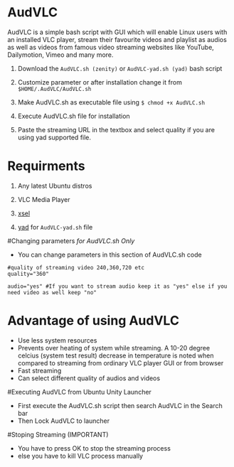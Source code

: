 # AudVLC

AudVLC is a simple bash script with GUI which will enable Linux users with an installed VLC player, stream their favourite videos and playlist as audios as well as videos from famous video streaming websites like YouTube, Dailymotion, Vimeo and many more.




1) Download the `AudVLC.sh (zenity)` or `AudVLC-yad.sh (yad)` bash script

2) Customize parameter or after installation change it from `$HOME/.AudVLC/AudVLC.sh`

3) Make AudVLC.sh as executable file using `$ chmod +x AudVLC.sh`

4) Execute AudVLC.sh file for installation

5) Paste the streaming URL in the textbox and select quality if you are using yad supported file.

# Requirments

1) Any latest Ubuntu distros

2) VLC Media Player

3) [xsel](https://apps.ubuntu.com/cat/applications/xsel/)

4) [yad](http://www.webupd8.org/2010/12/yad-zenity-on-steroids-display.html) for `AudVLC-yad.sh` file

#Changing parameters
*for AudVLC.sh Only*
- You can change parameters in this section of AudVLC.sh code

```
#quality of streaming video 240,360,720 etc
quality="360"

audio="yes" #If you want to stream audio keep it as "yes" else if you need video as well keep "no"
```

# Advantage of using AudVLC

- Use less system resources
- Prevents over heating of system while streaming. A 10-20 degree celcius (system test result) decrease in temperature is noted when compared to streaming from ordinary VLC player GUI or from browser
- Fast streaming
- Can select different quality of audios and videos

#Executing AudVLC from Ubuntu Unity Launcher

- First execute the AudVLC.sh script then search AudVLC in the Search bar
- Then Lock AudVLC to launcher

#Stoping Streaming (IMPORTANT)

- You have to press OK to stop the streaming process
- else you have to kill VLC process manually

